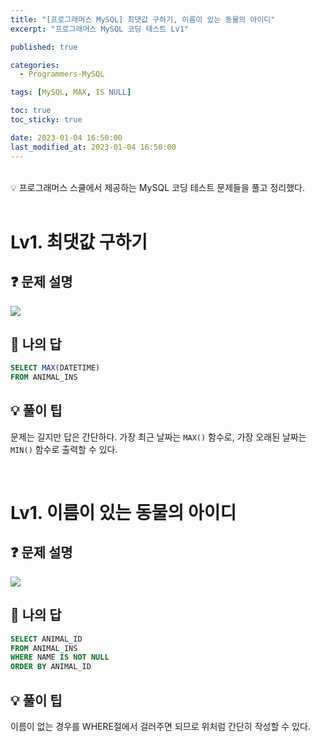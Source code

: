 ```yaml
---
title: "[프로그래머스 MySQL] 최댓값 구하기, 이름이 있는 동물의 아이디"
excerpt: "프로그래머스 MySQL 코딩 테스트 Lv1"

published: true

categories:
  - Programmers-MySQL

tags: [MySQL, MAX, IS NULL] 

toc: true
toc_sticky: true

date: 2023-01-04 16:50:00
last_modified_at: 2023-01-04 16:50:00
---
```

<br>

<div class="notice--primary" markdown="1">
💡 프로그래머스 스쿨에서 제공하는 MySQL 코딩 테스트 문제들을 풀고 정리했다.
</div>


<br>

# Lv1. 최댓값 구하기

## ❓ 문제 설명

<img src="https://user-images.githubusercontent.com/115082062/210506417-42f86109-e632-40c8-8bf4-8b63c00a1208.png">


## 📝 나의 답

```sql
SELECT MAX(DATETIME)
FROM ANIMAL_INS
```

## 💡 풀이 팁
문제는 길지만 답은 간단하다. 가장 최근 날짜는 `MAX()` 함수로, 가장 오래된 날짜는 `MIN()` 함수로 출력할 수 있다.

<br>

# Lv1. 이름이 있는 동물의 아이디

## ❓ 문제 설명

<img src="https://user-images.githubusercontent.com/115082062/210507255-bab3ff2d-b0a0-421e-9aa3-6a4218dff32c.png">


## 📝 나의 답

```sql
SELECT ANIMAL_ID 
FROM ANIMAL_INS
WHERE NAME IS NOT NULL
ORDER BY ANIMAL_ID 
```

## 💡 풀이 팁
이름이 없는 경우를 WHERE절에서 걸러주면 되므로 위처럼 간단히 작성할 수 있다.

<br>

